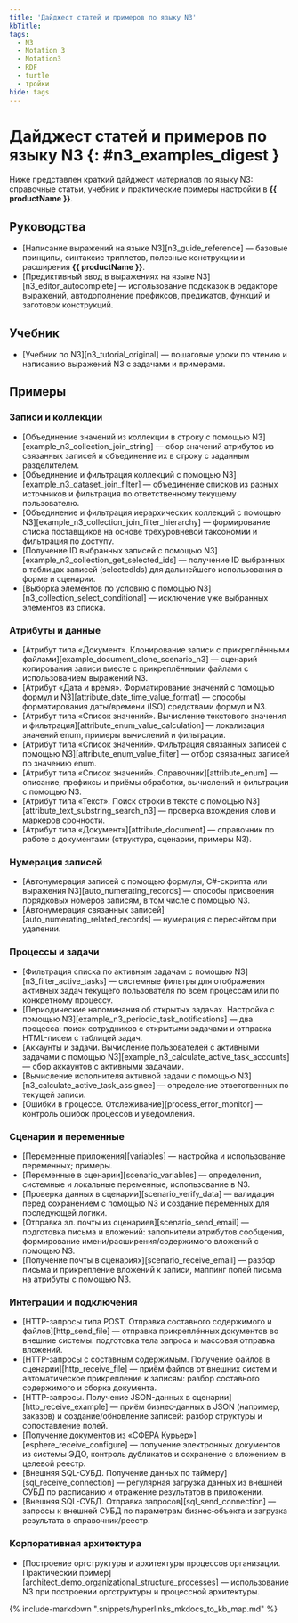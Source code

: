 ```yaml
---
title: 'Дайджест статей и примеров по языку N3'
kbTitle: 
tags:
  - N3
  - Notation 3
  - Notation3
  - RDF
  - turtle
  - тройки
hide: tags
---
```


# Дайджест статей и примеров по языку N3 {: #n3_examples_digest }

Ниже представлен краткий дайджест материалов по языку N3: справочные статьи, учебник и практические примеры настройки в **{{ productName }}**.

## Руководства

- [Написание выражений на языке N3][n3_guide_reference] — базовые принципы, синтаксис триплетов, полезные конструкции и расширения **{{ productName }}**.
- [Предиктивный ввод в выражениях на языке N3][n3_editor_autocomplete] — использование подсказок в редакторе выражений, автодополнение префиксов, предикатов, функций и заготовок конструкций.

## Учебник

- [Учебник по N3][n3_tutorial_original] — пошаговые уроки по чтению и написанию выражений N3 с задачами и примерами.

## Примеры

### Записи и коллекции

- [Объединение значений из коллекции в строку с помощью N3][example_n3_collection_join_string] — сбор значений атрибутов из связанных записей и объединение их в строку с заданным разделителем.
- [Объединение и фильтрация коллекций с помощью N3][example_n3_dataset_join_filter] — объединение списков из разных источников и фильтрация по ответственному текущему пользователю.
- [Объединение и фильтрация иерархических коллекций с помощью N3][example_n3_collection_join_filter_hierarchy] — формирование списка поставщиков на основе трёхуровневой таксономии и фильтрация по доступу.
- [Получение ID выбранных записей с помощью N3][example_n3_collection_get_selected_ids] — получение ID выбранных в таблицах записей (selectedIds) для дальнейшего использования в форме и сценарии.
- [Выборка элементов по условию с помощью N3][n3_collection_select_conditional] — исключение уже выбранных элементов из списка.

### Атрибуты и данные

- [Атрибут типа «Документ». Клонирование записи с прикреплёнными файлами][example_document_clone_scenario_n3] — сценарий копирования записи вместе с прикреплёнными файлами с использованием выражений N3.
- [Атрибут «Дата и время». Форматирование значений с помощью формул и N3][attribute_date_time_value_format] — способы форматирования даты/времени (ISO) средствами формул и N3.
- [Атрибут типа «Список значений». Вычисление текстового значения и фильтрация][attribute_enum_value_calculation] — локализация значений enum, примеры вычислений и фильтрации.
- [Атрибут типа «Список значений». Фильтрация связанных записей с помощью N3][attribute_enum_value_filter] — отбор связанных записей по значению enum.
- [Атрибут типа «Список значений». Справочник][attribute_enum] — описание, префиксы и приёмы обработки, вычислений и фильтрации с помощью N3.
- [Атрибут типа «Текст». Поиск строки в тексте с помощью N3][attribute_text_substring_search_n3] — проверка вхождения слов и маркеров срочности.
- [Атрибут типа «Документ»][attribute_document] — справочник по работе с документами (структура, сценарии, примеры N3).

### Нумерация записей

- [Автонумерация записей с помощью формулы, C#-скрипта или выражения N3][auto_numerating_records] — способы присвоения порядковых номеров записям, в том числе с помощью N3.
- [Автонумерация связанных записей][auto_numerating_related_records] — нумерация с пересчётом при удалении.

### Процессы и задачи

- [Фильтрация списка по активным задачам с помощью N3][n3_filter_active_tasks] — системные фильтры для отображения активных задач текущего пользователя по всем процессам или по конкретному процессу.
- [Периодические напоминания об открытых задачах. Настройка с помощью N3][example_n3_periodic_task_notifications] — два процесса: поиск сотрудников с открытыми задачами и отправка HTML-писем с таблицей задач.
- [Аккаунты и задачи. Вычисление пользователей с активными задачами с помощью N3][example_n3_calculate_active_task_accounts] — сбор аккаунтов с активными задачами.
- [Вычисление исполнителя активной задачи с помощью N3][n3_calculate_active_task_assignee] — определение ответственных по текущей записи.
- [Ошибки в процессе. Отслеживание][process_error_monitor] — контроль ошибок процессов и уведомления.

### Сценарии и переменные

- [Переменные приложения][variables] — настройка и использование переменных; примеры.
- [Переменные в сценарии][scenario_variables] — определения, системные и локальные переменные, использование в N3.
- [Проверка данных в сценарии][scenario_verify_data] — валидация перед сохранением с помощью N3 и создание переменных для последующей логики.
- [Отправка эл. почты из сценариев][scenario_send_email] — подготовка письма и вложений: заполнители атрибутов сообщения, формирование имени/расширения/содержимого вложений с помощью N3.
- [Получение почты в сценариях][scenario_receive_email] — разбор письма и прикрепление вложений к записи, маппинг полей письма на атрибуты с помощью N3.

### Интеграции и подключения

- [HTTP-запросы типа POST. Отправка составного содержимого и файлов][http_send_file] — отправка прикреплённых документов во внешние системы: подготовка тела запроса и массовая отправка вложений.
- [HTTP-запросы с составным содержимым. Получение файлов в сценарии][http_receive_file] — приём файлов от внешних систем и автоматическое прикрепление к записям: разбор составного содержимого и сборка документа.
- [HTTP-запросы. Получение JSON-данных в сценарии][http_receive_example] — приём бизнес‑данных в JSON (например, заказов) и создание/обновление записей: разбор структуры и сопоставление полей.
- [Получение документов из «СФЕРА Курьер»][esphere_receive_configure] — получение электронных документов из системы ЭДО, контроль дубликатов и сохранение с вложением в целевой реестр.
- [Внешняя SQL-СУБД. Получение данных по таймеру][sql_receive_connection] — регулярная загрузка данных из внешней СУБД по расписанию и отражение результатов в приложении.
- [Внешняя SQL-СУБД. Отправка запросов][sql_send_connection] — запросы к внешней СУБД по параметрам бизнес‑объекта и загрузка результата в справочник/реестр.

### Корпоративная архитектура

- [Построение оргструктуры и архитектуры процессов организации. Практический пример][architect_demo_organizational_structure_processes] — использование N3 при построении оргструктуры и процессной архитектуры.

{% include-markdown ".snippets/hyperlinks_mkdocs_to_kb_map.md" %}
